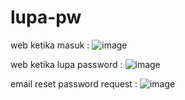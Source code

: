 # lupa-pw

web ketika masuk : 
![image](https://user-images.githubusercontent.com/82931864/163510408-5204d16e-5b6b-49cf-acc2-2d0d1e4e5992.png)



web ketika lupa password : 
![image](https://user-images.githubusercontent.com/82931864/163510439-78d0d611-94bc-4fcf-82fa-33553174bdf2.png)




email reset password request : 
![image](https://user-images.githubusercontent.com/82931864/163510482-d3aae155-933d-4169-bd59-df250dc9edf5.png)
